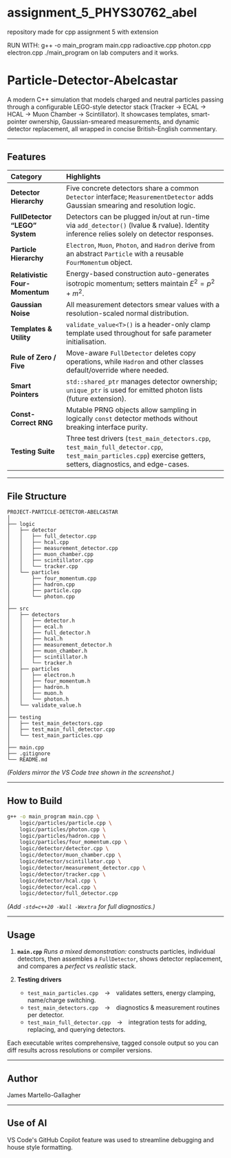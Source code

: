 # assignment_5_PHYS30762_abel
repository made for cpp assignment 5 with extension

RUN WITH: g++ -o main_program main.cpp radioactive.cpp photon.cpp electron.cpp
./main_program on lab computers and it works.


# Particle-Detector-Abelcastar

A modern C++ simulation that models charged and neutral particles passing through a configurable LEGO-style detector stack (Tracker → ECAL → HCAL → Muon Chamber → Scintillator).
It showcases templates, smart-pointer ownership, Gaussian-smeared measurements, and dynamic detector replacement, all wrapped in concise British-English commentary.

---

## Features

| Category                       | Highlights                                                                                                                                                       |
| :----------------------------- | :--------------------------------------------------------------------------------------------------------------------------------------------------------------- |
| **Detector Hierarchy**         | Five concrete detectors share a common `Detector` interface; `MeasurementDetector` adds Gaussian smearing and resolution logic.                                  |
| **FullDetector “LEGO” System** | Detectors can be plugged in/out at run-time via `add_detector()` (lvalue & rvalue). Identity inference relies solely on detector responses.                      |
| **Particle Hierarchy**         | `Electron`, `Muon`, `Photon`, and `Hadron` derive from an abstract `Particle` with a reusable `FourMomentum` object.                                             |
| **Relativistic Four-Momentum** | Energy-based construction auto-generates isotropic momentum; setters maintain $E^2=p^2+m^2$.                                                                     |
| **Gaussian Noise**             | All measurement detectors smear values with a resolution-scaled normal distribution.                                                                             |
| **Templates & Utility**        | `validate_value<T>()` is a header-only clamp template used throughout for safe parameter initialisation.                                                         |
| **Rule of Zero / Five**        | Move-aware `FullDetector` deletes copy operations, while `Hadron` and other classes default/override where needed.                                               |
| **Smart Pointers**             | `std::shared_ptr` manages detector ownership; `unique_ptr` is used for emitted photon lists (future extension).                                                  |
| **Const-Correct RNG**          | Mutable PRNG objects allow sampling in logically `const` detector methods without breaking interface purity.                                                     |
| **Testing Suite**              | Three test drivers (`test_main_detectors.cpp`, `test_main_full_detector.cpp`, `test_main_particles.cpp`) exercise getters, setters, diagnostics, and edge-cases. |

---

## File Structure

```
PROJECT-PARTICLE-DETECTOR-ABELCASTAR
│
├── logic
│   ├── detector
│   │   ├── full_detector.cpp
│   │   ├── hcal.cpp
│   │   ├── measurement_detector.cpp
│   │   ├── muon_chamber.cpp
│   │   ├── scintillator.cpp
│   │   └── tracker.cpp
│   └── particles
│       ├── four_momentum.cpp
│       ├── hadron.cpp
│       ├── particle.cpp
│       └── photon.cpp
│
├── src
│   ├── detectors
│   │   ├── detector.h
│   │   ├── ecal.h
│   │   ├── full_detector.h
│   │   ├── hcal.h
│   │   ├── measurement_detector.h
│   │   ├── muon_chamber.h
│   │   ├── scintillator.h
│   │   └── tracker.h
│   ├── particles
│   │   ├── electron.h
│   │   ├── four_momentum.h
│   │   ├── hadron.h
│   │   ├── muon.h
│   │   └── photon.h
│   └── validate_value.h
│
├── testing
│   ├── test_main_detectors.cpp
│   ├── test_main_full_detector.cpp
│   └── test_main_particles.cpp
│
├── main.cpp
├── .gitignore
└── README.md
```

*(Folders mirror the VS Code tree shown in the screenshot.)*

---

## How to Build

```bash
g++ -o main_program main.cpp \
    logic/particles/particle.cpp \
    logic/particles/photon.cpp \
    logic/particles/hadron.cpp \
    logic/particles/four_momentum.cpp \
    logic/detector/detector.cpp \
    logic/detector/muon_chamber.cpp \
    logic/detector/scintillator.cpp \
    logic/detector/measurement_detector.cpp \
    logic/detector/tracker.cpp \
    logic/detector/hcal.cpp \
    logic/detector/ecal.cpp \
    logic/detector/full_detector.cpp
```

*(Add `-std=c++20 -Wall -Wextra` for full diagnostics.)*

---

## Usage

1. **`main.cpp`**
   *Runs a mixed demonstration:* constructs particles, individual detectors, then assembles a `FullDetector`, shows detector replacement, and compares a *perfect* vs *realistic* stack.

2. **Testing drivers**

   * `test_main_particles.cpp` → validates setters, energy clamping, name/charge switching.
   * `test_main_detectors.cpp` → diagnostics & measurement routines per detector.
   * `test_main_full_detector.cpp` → integration tests for adding, replacing, and querying detectors.

Each executable writes comprehensive, tagged console output so you can diff results across resolutions or compiler versions.

---

## Author

James Martello-Gallagher

---

## Use of AI

VS Code's GitHub Copilot feature was used to streamline debugging and house style formatting.
